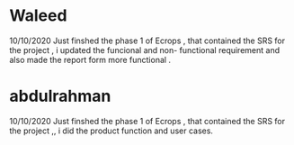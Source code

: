 # Waleed
10/10/2020 Just finshed the phase 1 of Ecrops , that contained the SRS for the project , i updated the funcional and non- functional requirement and also made the report form more functional .
# abdulrahman
10/10/2020 Just finshed the phase 1 of Ecrops , that contained the SRS for the project ,, i did the product function and user cases.
